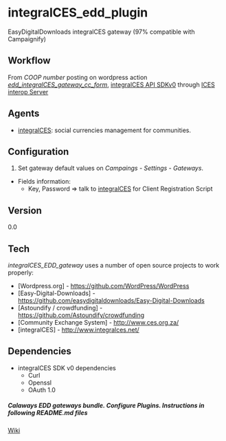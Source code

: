 integralCES_edd_plugin
==================

EasyDigitalDownloads integralCES gateway (97% compatible with Campaignify)


Workflow
----
From *COOP number* posting on wordpress action [*edd_integralCES_gateway_cc_form*](http://pippinsplugins.com/create-custom-payment-gateway-for-easy-digital-downloads/), [integralCES API SDKv0](https://github.com/aleph1888/integralCES_consumer) through [ICES interop Server](https://github.com/aleph1888/integralCES_interop)

Agents
-----
- [integralCES](http://www.integralces.net/doc/developer): social currencies management for communities. 

Configuration
--------------
1) Set gateway default values on *Campaings - Settings - Gateways*.

- Fields information:
    * Key, Password => talk to [integralCES](http://www.integralces.net/contact) for Client Registration Script

Version
----

0.0

Tech
-----------

*integralCES_EDD_gateway* uses a number of open source projects to work properly:
* [Wordpress.org] - https://github.com/WordPress/WordPress
* [Easy-Digital-Downloads] - https://github.com/easydigitaldownloads/Easy-Digital-Downloads
* [Astoundify / crowdfunding] - https://github.com/Astoundify/crowdfunding
* [Community Exchange System] - http://www.ces.org.za/
* [integralCES] - http://www.integralces.net/

Dependencies
--------------
- integralCES SDK v0 dependencies
    * Curl
	* Openssl
	* OAuth 1.0

##### Calaways EDD gateways bundle. Configure Plugins. Instructions in following README.md files

[Wiki](https://wiki.enredaos.net/index.php?title=COOPFUND-DEV#INTEGRALCES)


